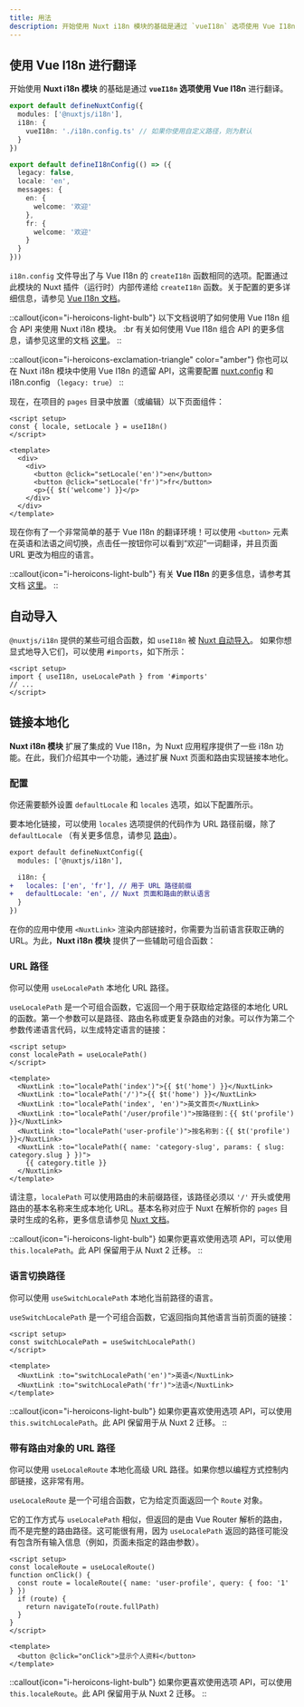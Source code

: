 ```yaml
---
title: 用法
description: 开始使用 Nuxt i18n 模块的基础是通过 `vueI18n` 选项使用 Vue I18n 进行翻译。
---
```


## 使用 Vue I18n 进行翻译

开始使用 **Nuxt i18n 模块** 的基础是通过 **`vueI18n` 选项使用 Vue I18n** 进行翻译。

```ts [nuxt.config.ts]
export default defineNuxtConfig({
  modules: ['@nuxtjs/i18n'],
  i18n: {
    vueI18n: './i18n.config.ts' // 如果你使用自定义路径，则为默认
  }
})
```

```ts [i18n.config.ts]
export default defineI18nConfig(() => ({
  legacy: false,
  locale: 'en',
  messages: {
    en: {
      welcome: '欢迎'
    },
    fr: {
      welcome: '欢迎'
    }
  }
}))
```

`i18n.config` 文件导出了与 Vue I18n 的 `createI18n` 函数相同的选项。配置通过此模块的 Nuxt 插件（运行时）内部传递给 `createI18n` 函数。关于配置的更多详细信息，请参见 [Vue I18n 文档](https://vue-i18n.intlify.dev/api/general.html#createi18n)。

::callout{icon="i-heroicons-light-bulb"}
以下文档说明了如何使用 Vue I18n 组合 API 来使用 Nuxt i18n 模块。 :br
有关如何使用 Vue I18n 组合 API 的更多信息，请参见这里的文档 [这里](https://vue-i18n.intlify.dev/guide/advanced/composition.html)。
::

::callout{icon="i-heroicons-exclamation-triangle" color="amber"}
你也可以在 Nuxt i18n 模块中使用 Vue I18n 的遗留 API，这需要配置 [nuxt.config](https://i18n.nuxtjs.org/options/bundle) 和 i18n.config （`legacy: true`）
::

现在，在项目的 `pages` 目录中放置（或编辑）以下页面组件：

```vue [pages/index.vue]
<script setup>
const { locale, setLocale } = useI18n()
</script>

<template>
  <div>
    <div>
      <button @click="setLocale('en')">en</button>
      <button @click="setLocale('fr')">fr</button>
      <p>{{ $t('welcome') }}</p>
    </div>
  </div>
</template>
```

现在你有了一个非常简单的基于 Vue I18n 的翻译环境！可以使用 `<button>` 元素在英语和法语之间切换，点击任一按钮你可以看到“欢迎”一词翻译，并且页面 URL 更改为相应的语言。

::callout{icon="i-heroicons-light-bulb"}
有关 **Vue I18n** 的更多信息，请参考其文档 [这里](https://vue-i18n.intlify.dev/)。
::

## 自动导入

`@nuxtjs/i18n` 提供的某些可组合函数，如 `useI18n` 被 [Nuxt 自动导入](https://nuxt.com/docs/guide/concepts/auto-imports#auto-imports)。
如果你想显式地导入它们，可以使用 `#imports`，如下所示：

```vue
<script setup>
import { useI18n, useLocalePath } from '#imports'
// ...
</script>
```

## 链接本地化

**Nuxt i18n 模块** 扩展了集成的 Vue I18n，为 Nuxt 应用程序提供了一些 i18n 功能。在此，我们介绍其中一个功能，通过扩展 Nuxt 页面和路由实现链接本地化。

### 配置

你还需要额外设置 `defaultLocale` 和 `locales` 选项，如以下配置所示。

要本地化链接，可以使用 `locales` 选项提供的代码作为 URL 路径前缀，除了 `defaultLocale` （有关更多信息，请参见 [路由](/docs/v8/guide)）。

```diff [nuxt.config.ts]
export default defineNuxtConfig({
  modules: ['@nuxtjs/i18n'],

  i18n: {
+   locales: ['en', 'fr'], // 用于 URL 路径前缀
+   defaultLocale: 'en', // Nuxt 页面和路由的默认语言
  }
})
```

在你的应用中使用 `<NuxtLink>` 渲染内部链接时，你需要为当前语言获取正确的 URL。为此，**Nuxt i18n 模块** 提供了一些辅助可组合函数：

### URL 路径

你可以使用 `useLocalePath` 本地化 URL 路径。

`useLocalePath` 是一个可组合函数，它返回一个用于获取给定路径的本地化 URL 的函数。第一个参数可以是路径、路由名称或更复杂路由的对象。可以作为第二个参数传递语言代码，以生成特定语言的链接：

```vue
<script setup>
const localePath = useLocalePath()
</script>

<template>
  <NuxtLink :to="localePath('index')">{{ $t('home') }}</NuxtLink>
  <NuxtLink :to="localePath('/')">{{ $t('home') }}</NuxtLink>
  <NuxtLink :to="localePath('index', 'en')">英文首页</NuxtLink>
  <NuxtLink :to="localePath('/user/profile')">按路径到：{{ $t('profile') }}</NuxtLink>
  <NuxtLink :to="localePath('user-profile')">按名称到：{{ $t('profile') }}</NuxtLink>
  <NuxtLink :to="localePath({ name: 'category-slug', params: { slug: category.slug } })">
    {{ category.title }}
  </NuxtLink>
</template>
```

请注意，`localePath` 可以使用路由的未前缀路径，该路径必须以 `'/'` 开头或使用路由的基本名称来生成本地化 URL。基本名称对应于 Nuxt 在解析你的 `pages` 目录时生成的名称，更多信息请参见 [Nuxt 文档](https://nuxt.com/docs/guide/directory-structure/pages)。

::callout{icon="i-heroicons-light-bulb"}
如果你更喜欢使用选项 API，可以使用 `this.localePath`。此 API 保留用于从 Nuxt 2 迁移。
::

### 语言切换路径

你可以使用 `useSwitchLocalePath` 本地化当前路径的语言。

`useSwitchLocalePath` 是一个可组合函数，它返回指向其他语言当前页面的链接：

```vue
<script setup>
const switchLocalePath = useSwitchLocalePath()
</script>

<template>
  <NuxtLink :to="switchLocalePath('en')">英语</NuxtLink>
  <NuxtLink :to="switchLocalePath('fr')">法语</NuxtLink>
</template>
```

::callout{icon="i-heroicons-light-bulb"}
如果你更喜欢使用选项 API，可以使用 `this.switchLocalePath`。此 API 保留用于从 Nuxt 2 迁移。
::

### 带有路由对象的 URL 路径

你可以使用 `useLocaleRoute` 本地化高级 URL 路径。如果你想以编程方式控制内部链接，这非常有用。

`useLocaleRoute` 是一个可组合函数，它为给定页面返回一个 `Route` 对象。

它的工作方式与 `useLocalePath` 相似，但返回的是由 Vue Router 解析的路由，而不是完整的路由路径。这可能很有用，因为 `useLocalePath` 返回的路径可能没有包含所有输入信息（例如，页面未指定的路由参数）。

```vue
<script setup>
const localeRoute = useLocaleRoute()
function onClick() {
  const route = localeRoute({ name: 'user-profile', query: { foo: '1' } })
  if (route) {
    return navigateTo(route.fullPath)
  }
}
</script>

<template>
  <button @click="onClick">显示个人资料</button>
</template>
```

::callout{icon="i-heroicons-light-bulb"}
如果你更喜欢使用选项 API，可以使用 `this.localeRoute`。此 API 保留用于从 Nuxt 2 迁移。
::